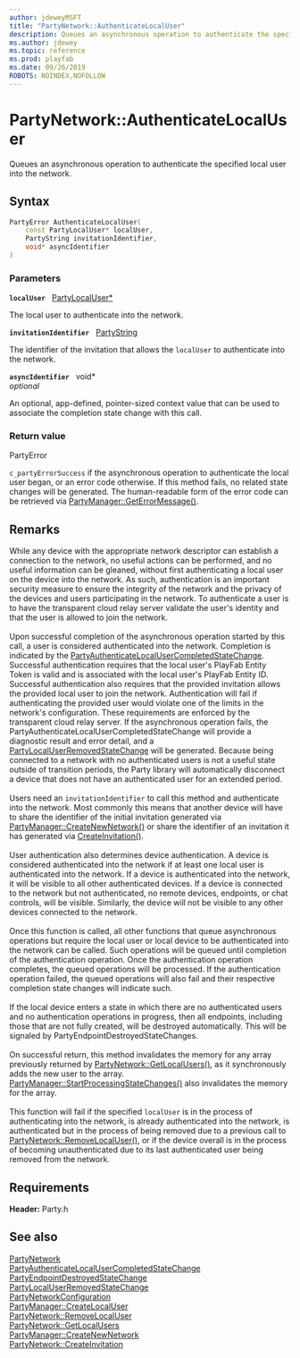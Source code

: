 ```yaml
---
author: jdeweyMSFT
title: "PartyNetwork::AuthenticateLocalUser"
description: Queues an asynchronous operation to authenticate the specified local user into the network.
ms.author: jdewey
ms.topic: reference
ms.prod: playfab
ms.date: 09/26/2019
ROBOTS: NOINDEX,NOFOLLOW
---
```


# PartyNetwork::AuthenticateLocalUser  

Queues an asynchronous operation to authenticate the specified local user into the network.  

## Syntax  
  
```cpp
PartyError AuthenticateLocalUser(  
    const PartyLocalUser* localUser,  
    PartyString invitationIdentifier,  
    void* asyncIdentifier  
)  
```  
  
### Parameters  
  
**`localUser`** &nbsp; [PartyLocalUser*](../../PartyLocalUser/partylocaluser.md)  
  
The local user to authenticate into the network.  
  
**`invitationIdentifier`** &nbsp; [PartyString](../../../typedefs.md)  
  
The identifier of the invitation that allows the `localUser` to authenticate into the network.  
  
**`asyncIdentifier`** &nbsp; void*  
*optional*  
  
An optional, app-defined, pointer-sized context value that can be used to associate the completion state change with this call.  
  
  
### Return value  
PartyError
  
```c_partyErrorSuccess``` if the asynchronous operation to authenticate the local user began, or an error code otherwise. If this method fails, no related state changes will be generated. The human-readable form of the error code can be retrieved via [PartyManager::GetErrorMessage()](../../PartyManager/methods/partymanager_geterrormessage.md).
  
## Remarks  
  
While any device with the appropriate network descriptor can establish a connection to the network, no useful actions can be performed, and no useful information can be gleaned, without first authenticating a local user on the device into the network. As such, authentication is an important security measure to ensure the integrity of the network and the privacy of the devices and users participating in the network. To authenticate a user is to have the transparent cloud relay server validate the user's identity and that the user is allowed to join the network. <br /><br /> Upon successful completion of the asynchronous operation started by this call, a user is considered authenticated into the network. Completion is indicated by the [PartyAuthenticateLocalUserCompletedStateChange](../../../structs/partyauthenticatelocalusercompletedstatechange.md). Successful authentication requires that the local user's PlayFab Entity Token is valid and is associated with the local user's PlayFab Entity ID. Successful authentication also requires that the provided invitation allows the provided local user to join the network. Authentication will fail if authenticating the provided user would violate one of the limits in the network's configuration. These requirements are enforced by the transparent cloud relay server. If the asynchronous operation fails, the PartyAuthenticateLocalUserCompletedStateChange will provide a diagnostic result and error detail, and a [PartyLocalUserRemovedStateChange](../../../structs/partylocaluserremovedstatechange.md) will be generated. Because being connected to a network with no authenticated users is not a useful state outside of transition periods, the Party library will automatically disconnect a device that does not have an authenticated user for an extended period.   <br /><br /> Users need an `invitationIdentifier` to call this method and authenticate into the network. Most commonly this means that another device will have to share the identifier of the initial invitation generated via [PartyManager::CreateNewNetwork()](../../PartyManager/methods/partymanager_createnewnetwork.md) or share the identifier of an invitation it has generated via [CreateInvitation()](partynetwork_createinvitation.md).   <br /><br /> User authentication also determines device authentication. A device is considered authenticated into the network if at least one local user is authenticated into the network. If a device is authenticated into the network, it will be visible to all other authenticated devices. If a device is connected to the network but not authenticated, no remote devices, endpoints, or chat controls, will be visible. Similarly, the device will not be visible to any other devices connected to the network.   <br /><br /> Once this function is called, all other functions that queue asynchronous operations but require the local user or local device to be authenticated into the network can be called. Such operations will be queued until completion of the authentication operation. Once the authentication operation completes, the queued operations will be processed. If the authentication operation failed, the queued operations will also fail and their respective completion state changes will indicate such.   <br /><br /> If the local device enters a state in which there are no authenticated users and no authentication operations in progress, then all endpoints, including those that are not fully created, will be destroyed automatically. This will be signaled by PartyEndpointDestroyedStateChanges.   <br /><br /> On successful return, this method invalidates the memory for any array previously returned by [PartyNetwork::GetLocalUsers()](partynetwork_getlocalusers.md), as it synchronously adds the new user to the array. [PartyManager::StartProcessingStateChanges()](../../PartyManager/methods/partymanager_startprocessingstatechanges.md) also invalidates the memory for the array.   <br /><br /> This function will fail if the specified `localUser` is in the process of authenticating into the network, is already authenticated into the network, is authenticated but in the process of being removed due to a previous call to [PartyNetwork::RemoveLocalUser()](partynetwork_removelocaluser.md), or if the device overall is in the process of becoming unauthenticated due to its last authenticated user being removed from the network.
  
## Requirements  
  
**Header:** Party.h
  
## See also  
[PartyNetwork](../partynetwork.md)  
[PartyAuthenticateLocalUserCompletedStateChange](../../../structs/partyauthenticatelocalusercompletedstatechange.md)  
[PartyEndpointDestroyedStateChange](../../../structs/partyendpointdestroyedstatechange.md)  
[PartyLocalUserRemovedStateChange](../../../structs/partylocaluserremovedstatechange.md)  
[PartyNetworkConfiguration](../../../structs/partynetworkconfiguration.md)  
[PartyManager::CreateLocalUser](../../PartyManager/methods/partymanager_createlocaluser.md)  
[PartyNetwork::RemoveLocalUser](partynetwork_removelocaluser.md)  
[PartyNetwork::GetLocalUsers](partynetwork_getlocalusers.md)  
[PartyManager::CreateNewNetwork](../../PartyManager/methods/partymanager_createnewnetwork.md)  
[PartyNetwork::CreateInvitation](partynetwork_createinvitation.md)
  
  
